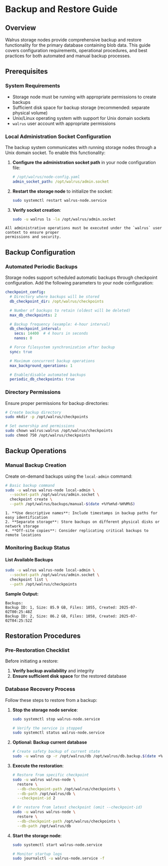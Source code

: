 # Backup and Restore Guide

## Overview

Walrus storage nodes provide comprehensive backup and restore functionality for the primary database
containing blob data. This guide covers configuration requirements, operational procedures, and best
practices for both automated and manual backup processes.

## Prerequisites

### System Requirements

- Storage node must be running with appropriate permissions to create backups
- Sufficient disk space for backup storage (recommended: separate physical volume)
- Unix/Linux operating system with support for Unix domain sockets
- `walrus` user account with appropriate permissions

### Local Administration Socket Configuration

The backup system communicates with running storage nodes through a Unix domain socket. To enable
this functionality:

1. **Configure the administration socket path** in your node configuration file:

   ```yaml
   # /opt/walrus/node-config.yaml
   admin_socket_path: /opt/walrus/admin.socket
   ```

1. **Restart the storage node** to initialize the socket:

   ```bash
   sudo systemctl restart walrus-node.service
   ```

1. **Verify socket creation**:

   ```bash
   sudo -u walrus ls -la /opt/walrus/admin.socket
   ```

```admonish warning
All administrative operations must be executed under the `walrus` user context to ensure proper
permissions and security.
```

## Backup Configuration

### Automated Periodic Backups

Storage nodes support scheduled automatic backups through checkpoint configuration. Add the
following parameters to your node configuration:

```yaml
checkpoint_config:
  # Directory where backups will be stored
  db_checkpoint_dir: /opt/walrus/checkpoints

  # Number of backups to retain (oldest will be deleted)
  max_db_checkpoints: 2

  # Backup frequency (example: 4-hour interval)
  db_checkpoint_interval:
    secs: 14400  # 4 hours in seconds
    nanos: 0

  # Force filesystem synchronization after backup
  sync: true

  # Maximum concurrent backup operations
  max_background_operations: 1

  # Enable/disable automated backups
  periodic_db_checkpoints: true
```

### Directory Permissions

Ensure proper permissions for backup directories:

```bash
# Create backup directory
sudo mkdir -p /opt/walrus/checkpoints

# Set ownership and permissions
sudo chown walrus:walrus /opt/walrus/checkpoints
sudo chmod 750 /opt/walrus/checkpoints
```

## Backup Operations

### Manual Backup Creation

Create on-demand backups using the `local-admin` command:

```bash
# Basic backup command
sudo -u walrus walrus-node local-admin \
  --socket-path /opt/walrus/admin.socket \
  checkpoint create \
  --path /opt/walrus/backups/manual-$(date +%Y%m%d-%H%M%S)
```

```admonish tip title="Best Practices"
1. **Use descriptive names**: Include timestamps in backup paths for easy identification
2. **Separate storage**: Store backups on different physical disks or network storage
4. **Off-site copies**: Consider replicating critical backups to remote locations
```

### Monitoring Backup Status

#### List Available Backups

```bash
sudo -u walrus walrus-node local-admin \
  --socket-path /opt/walrus/admin.socket \
  checkpoint list \
  --path /opt/walrus/checkpoints
```

**Sample Output:**

``` console
Backups:
Backup ID: 1, Size: 85.9 GB, Files: 1055, Created: 2025-07-02T00:25:48Z
Backup ID: 2, Size: 86.2 GB, Files: 1058, Created: 2025-07-02T04:25:52Z
```

## Restoration Procedures

### Pre-Restoration Checklist

Before initiating a restore:

1. **Verify backup availability** and integrity
1. **Ensure sufficient disk space** for the restored database

### Database Recovery Process

Follow these steps to restore from a backup:

1. **Stop the storage node service**:

   ```bash
   sudo systemctl stop walrus-node.service

   # Verify the service is stopped
   sudo systemctl status walrus-node.service
   ```

1. **Optional: Backup current database**

   ```bash
   # Create safety backup of current state
   sudo -u walrus cp -r /opt/walrus/db /opt/walrus/db.backup.$(date +%Y%m%d-%H%M%S)
   ```

1. **Execute the restoration**:

   ```bash
   # Restore from specific checkpoint
   sudo -u walrus walrus-node \
     restore \
     --db-checkpoint-path /opt/walrus/checkpoints \
     --db-path /opt/walrus/db \
     --checkpoint-id 2

   # Or restore from latest checkpoint (omit --checkpoint-id)
   sudo -u walrus walrus-node \
     restore \
     --db-checkpoint-path /opt/walrus/checkpoints \
     --db-path /opt/walrus/db
   ```

1. **Start the storage node**:

   ```bash
   sudo systemctl start walrus-node.service

   # Monitor startup logs
   sudo journalctl -u walrus-node.service -f
   ```
